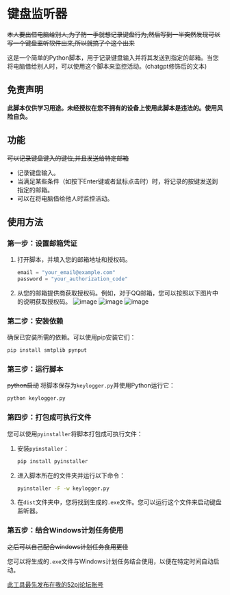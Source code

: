 
# 键盘监听器
~~本人要出借电脑给别人,为了防一手就想记录键盘行为,然后写到一半突然发现可以写一个键盘监听软件出来,所以就搞了个这个出来~~

这是一个简单的Python脚本，用于记录键盘输入并将其发送到指定的邮箱。当您将电脑借给别人时，可以使用这个脚本来监控活动。(chatgpt修饰后的文本)

## 免责声明
**此脚本仅供学习用途。未经授权在您不拥有的设备上使用此脚本是违法的。使用风险自负。**

## 功能
~~可以记录键盘键入的键位,并且发送给特定邮箱~~

- 记录键盘输入。
- 当满足某些条件（如按下Enter键或者鼠标点击时）时，将记录的按键发送到指定的邮箱。
- 可以在将电脑借给他人时监控活动。

## 使用方法

### 第一步：设置邮箱凭证

1. 打开脚本，并填入您的邮箱地址和授权码。

   ```python
   email = "your_email@example.com"
   password = "your_authorization_code"
   ```

2. 从您的邮箱提供商获取授权码。例如，对于QQ邮箱，您可以按照以下图片中的说明获取授权码。
![image](https://github.com/whoamizx/keylogger/assets/108825705/378e32ac-6c7a-4a8f-b102-93b5b356977b)
![image](https://github.com/whoamizx/keylogger/assets/108825705/68197837-8895-46f3-b81e-df01320f7af9)
![image](https://github.com/whoamizx/keylogger/assets/108825705/d0c1afc5-d336-4bea-bb82-03473265898c)


### 第二步：安装依赖

确保已安装所需的依赖。可以使用pip安装它们：

```bash
pip install smtplib pynput
```

### 第三步：运行脚本
~~python启动~~
将脚本保存为`keylogger.py`并使用Python运行它：

```bash
python keylogger.py
```

### 第四步：打包成可执行文件

您可以使用`pyinstaller`将脚本打包成可执行文件：

1. 安装`pyinstaller`：

   ```bash
   pip install pyinstaller
   ```

2. 进入脚本所在的文件夹并运行以下命令：

   ```bash
   pyinstaller -F -w keylogger.py
   ```

3. 在`dist`文件夹中，您将找到生成的`.exe`文件。您可以运行这个文件来启动键盘监听器。

### 第五步：结合Windows计划任务使用

~~之后可以自己配合windows计划任务食用更佳~~

您可以将生成的`.exe`文件与Windows计划任务结合使用，以便在特定时间自动启动。


[此工具最先发布在我的52pj论坛账号](https://www.52pojie.cn/forum.php?mod=viewthread&tid=1893796)
